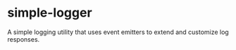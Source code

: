 simple-logger
=============

A simple logging utility that uses event emitters to extend and customize log responses.